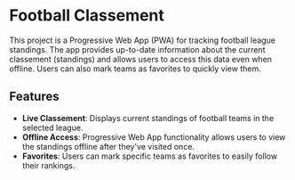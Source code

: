 # Football Classement

This project is a Progressive Web App (PWA) for tracking football league standings. The app provides up-to-date information about the current classement (standings) and allows users to access this data even when offline. Users can also mark teams as favorites to quickly view them.

## Features

- **Live Classement**: Displays current standings of football teams in the selected league.
- **Offline Access**: Progressive Web App functionality allows users to view the standings offline after they've visited once.
- **Favorites**: Users can mark specific teams as favorites to easily follow their rankings.
